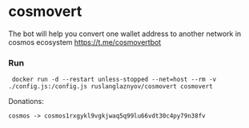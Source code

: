 # cosmovert

The bot will help you convert one wallet address to another network in cosmos ecosystem
https://t.me/cosmovertbot

### Run
```
 docker run -d --restart unless-stopped --net=host --rm -v ./config.js:/config.js ruslanglaznyov/cosmovert cosmovert
```
Donations:

`cosmos -> cosmos1rxgykl9vgkjwaq5q99lu66vdt30c4py79n38fv`
